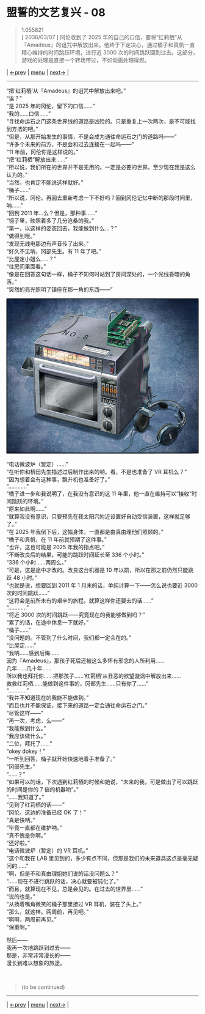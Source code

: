 # 盟誓的文艺复兴 - 08
> 1.055821  
> [ 2036/03/07 ] 冈伦收到了 2025 年的自己的口信，要将“红莉栖”从『Amadeus』的诅咒中解放出来。他终于下定决心，通过桶子和真帆一直精心维持的时间跳跃环境，进行近 3000 次的时间跳跃回到过去。这部分，游戏的处理是直接一个转场带过，不如动画处理得燃。  

| [←prev](./0129) | [menu](../) | [next→](./0131) |

---

“把‘红莉栖’从『Amadeus』的诅咒中解放出来吧。”  
“诶？”  
“是 2025 年的冈伦，留下的口信……”  
“我的……口信……”  
“寻找命运石之门这条世界线的道路是凶险的。只是重复上一次两次，是不可能找到方法的吧。”  
“但是，从那开始发生的事情，不是会成为通往命运石之门的道路吗——”  
“许多个未来的前方，不是会和过去连接在一起吗——”  
“11 年前，冈伦你是这样说的。”  
“把“红莉栖”解放出来……”  
“所以说，我们所在的世界并不是无用的。一定是必要的世界。至少现在我是这么认为的。”  
“当然，也肯定不能说这样就好。”  
“桶子……”  
“所以说，冈伦。再回去重新考虑一下不好吗？回到冈伦记忆中断的那段时间里，呐……”  
“回到 2011 年…么？但是，那种事……”  
“镜子里，映照着多了几分沧桑的我。”  
“第一，以这样的姿态回去，我能做到什么…？”  
“做得到哦。”  
“发现无线电那边有声音传了出来。”  
“好久不见呐，冈部先生。有 11 年了吧。”  
“比屋定小姐么…..？”  
“往房间里面看。”  
“像是在回答这句话一样，桶子不知何时站到了房间深处的，一个光线昏暗的角落。”  
“突然的亮光照明了镇座在那一角的东西——”  

![](../static/image/0130-1.png)

“电话微波炉（暂定）……”  
“在听你和桥田先生描述过后制作出来的哟。看，不是也准备了 VR 耳机么？”  
“因为想着会有这种事，飘升机也准备好了。”  
“…………”  
“桶子进一步和我说明了，在我没有意识的这 11 年里，他一直在维持可以“接收”时间跳跃的环境。”  
“原来如此啊……”  
“就算我没有意识，只要预先在我太阳穴附近设置好自动受信装置，这样就足够了。”  
“在 2025 年我倒下后，这幅身体，一直都是由真由理他们照顾的。”  
“桶子和真帆，在 11 年前就预期了这件事。”  
“也许，这也可能是 2025 年我的指点吧。”  
“不断改良后的结果，可能的跳跃时间延长至 336 个小时。”  
“336 个小时……两周么。”  
“可是，这是途中才改的。改良这台机器是 10 年以前，所以在那之前仍然只能跳跃 48 小时。”  
“也就是说，想要回到 2011 年 1 月末的话，单纯计算一下——怎么说也要近 3000 次的时间跳跃……”  
“这将会是前所未有的艰辛的旅程。就算这样你还要去的话……”  
“…………”  
“将近 3000 次的时间跳跃——究竟现在的我能够做到吗？”  
“累了的话，在途中休息一下就好。”  
“桶子……”  
“没问题的。不管到了什么时间，我们都一定会在的。”  
“比屋定……”  
“我呐……感到后悔……  
因为『Amadeus』，那孩子死后还被这么多怀有邪念的人所利用……  
 几年……几十年……  
 所以我也拜托你……把那孩子……‘红莉栖’从丑恶的欲望漩涡中解放出来……  
 救救红莉栖……能做到这件事的，冈部先生……只有你了……”  
“…………”  
“我并不知道现在的我能不能做到。”  
“而且也并不能保证，接下来的道路一定会通往命运石之门。”  
“尽管这样——”  
“再一次，考虑，么——”  
“我能做到什么。”  
“我应该做什么。”  
“二位，拜托了……”  
“okey dokey！”  
“一听到回答，桶子就开始快速地着手准备了。”  
“冈部先生。”  
“……？”  
“如果可以的话，下次遇到红莉栖的时候和她说，“未来的我，可是做出了可以跳跃的时间是你的 7 倍的机器哟”。”  
“……我知道了。”  
“见到了红莉栖的话——”  
“冈伦。这边的准备已经 OK 了！”  
“真是快呐。”  
“毕竟一直都在维护呐。”  
“真不愧是你啊。”  
“还好啦。”  
“电话微波炉（暂定）的 VR 耳机。”  
“这个和我在 LAB 里见到的，多少有点不同，但那是我们的未来道具这点是毫无疑问的……”  
“啊，但是不和真由理姐她们说的话没问题么？”  
“……现在不进行跳跃的话，决心就要被钝化了。”  
“而且，就算现在不见，总是会见的。在过去的世界里……”  
“说的也是。”  
“从扬着嘴角微笑的桶子那里接过 VR 耳机，装在了头上。”  
“那么，就这样。两周前，再见吧。”  
“啊啊，两周前再见。”  
“保重啊。”  

然后——  
我再一次地跳跃到过去——  
那是，非常非常漫长的——  
漫长到难以想象的旅途。  


<br/>

> (to be continued)
---

| [←prev](./0129) | [menu](../) | [next→](./0131) |
